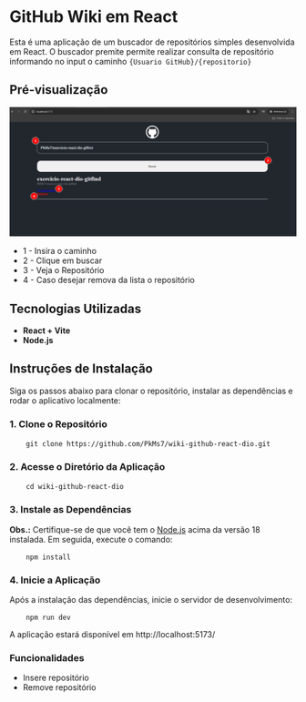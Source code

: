 # GitHub Wiki em React

Esta é uma aplicação de um buscador de repositórios simples desenvolvida em React. O buscador premite permite realizar consulta de repositório informando no input o caminho ```{Usuario GitHub}/{repositorio}```

## Pré-visualização

![Github Wiki Screenshot](public/Gitihub_Wiki.png)

- 1 - Insira o caminho
- 2 - Clique em buscar
- 3 - Veja o Repositório
- 4 - Caso desejar remova da lista o repositório

## Tecnologias Utilizadas

- **React + Vite**
- **Node.js**

## Instruções de Instalação

Siga os passos abaixo para clonar o repositório, instalar as dependências e rodar o aplicativo localmente:

### 1. Clone o Repositório

```
    git clone https://github.com/PkMs7/wiki-github-react-dio.git
```

### 2. Acesse o Diretório da Aplicação

```
    cd wiki-github-react-dio
```

### 3. Instale as Dependências

**Obs.:** Certifique-se de que você tem o [Node.js](https://nodejs.org/pt/download/package-manager) acima da versão 18 instalada. Em seguida, execute o comando:

```
    npm install
```

### 4. Inicie a Aplicação

Após a instalação das dependências, inicie o servidor de desenvolvimento:

```
    npm run dev
```

A aplicação estará disponível em http://localhost:5173/

### Funcionalidades

- Insere repositório
- Remove repositório